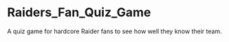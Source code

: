# Raiders_Fan_Quiz_Game
A quiz game for hardcore Raider fans to see how well they know their team. 

